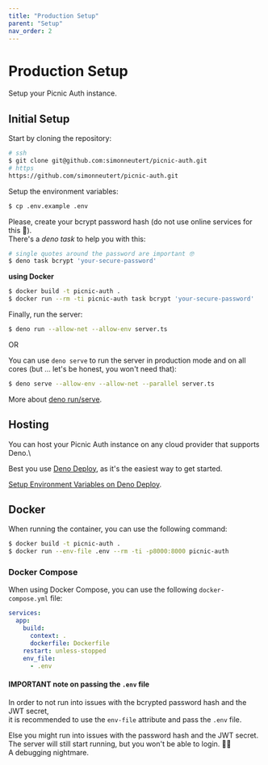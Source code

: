 ```yaml
---
title: "Production Setup"
parent: "Setup"
nav_order: 2
---
```


# Production Setup

Setup your Picnic Auth instance.

<!-- TOC -->

## Initial Setup

Start by cloning the repository:

```bash
# ssh
$ git clone git@github.com:simonneutert/picnic-auth.git
# https
https://github.com/simonneutert/picnic-auth.git
```

Setup the environment variables:

```bash
$ cp .env.example .env
```

Please, create your bcrypt password hash (do not use online services for this
🙏).\
There's a _deno task_ to help you with this:

```bash
# single quotes around the password are important 🤓
$ deno task bcrypt 'your-secure-password'
```

**using Docker**

```bash
$ docker build -t picnic-auth .
$ docker run --rm -ti picnic-auth task bcrypt 'your-secure-password'
```

Finally, run the server:

```bash
$ deno run --allow-net --allow-env server.ts
```

OR

You can use `deno serve` to run the server in production mode and on all cores
(but ... let's be honest, you won't need that):

```bash
$ deno serve --allow-env --allow-net --parallel server.ts
```

More about [deno run/serve](http://localhost:3000/setup/#read-the-deno-docs).

## Hosting

You can host your Picnic Auth instance on any cloud provider that supports
Deno.\

Best you use [Deno Deploy](https://deno.com/deploy), as it's the easiest way to
get started.

[Setup Environment Variables on Deno Deploy](https://docs.deno.com/deploy/manual/environment-variables/).

## Docker

When running the container, you can use the following command:

```bash
$ docker build -t picnic-auth .
$ docker run --env-file .env --rm -ti -p8000:8000 picnic-auth
```

### Docker Compose

When using Docker Compose, you can use the following `docker-compose.yml` file:

```yaml
services:
  app:
    build:
      context: .
      dockerfile: Dockerfile
    restart: unless-stopped
    env_file:
      - .env
```

#### IMPORTANT note on passing the `.env` file

In order to not run into issues with the bcrypted password hash and the JWT
secret,\
it is recommended to use the `env-file` attribute and pass the `.env` file.

Else you might run into issues with the password hash and the JWT secret.\
The server will still start running, but you won't be able to login. 😵‍💫\
A debugging nightmare.
